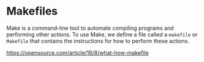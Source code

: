 # Makefiles

Make is a command-line tool to automate compiling programs and performing other actions. To use Make, we define a file called a `makefile` or `Makefile` that contains the instructions for how to perform these actions.

https://opensource.com/article/18/8/what-how-makefile
